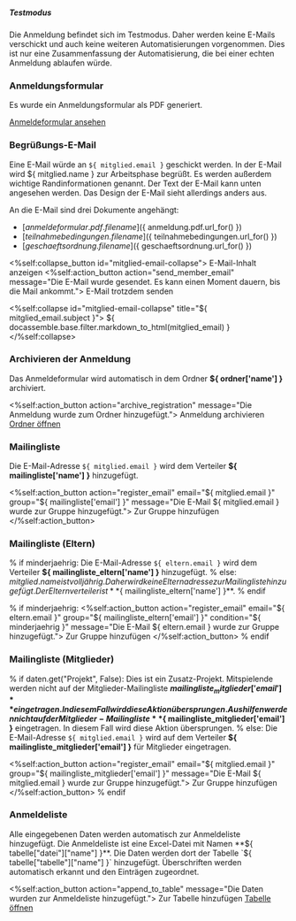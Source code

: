 <div class="alert alert-info" role="alert">
  <h5 class="alert-heading">Testmodus</h5>

  Die Anmeldung befindet sich im Testmodus. Daher werden keine E-Mails
  verschickt und auch keine weiteren Automatisierungen vorgenommen. Dies ist nur
  eine Zusammenfassung der Automatisierung, die bei einer echten Anmeldung
  ablaufen würde.
</div>

### Anmeldungsformular

Es wurde ein Anmeldungsformular als PDF generiert.

<a href="${ anmeldung.pdf.url_for() }"
   target="_blank"
   class="btn btn-primary btn-sm">
    Anmeldeformular ansehen
</a>

### Begrüßungs-E-Mail
Eine E-Mail würde an `${ mitglied.email }` geschickt werden. In der E-Mail wird
${ mitglied.name } zur Arbeitsphase begrüßt. Es werden außerdem wichtige
Randinformationen genannt. Der Text der E-Mail kann unten angesehen werden. Das
Design der E-Mail sieht allerdings anders aus.

An die E-Mail sind drei Dokumente angehängt:

- [${ anmeldeformular.pdf.filename }](${ anmeldung.pdf.url_for() })
- [${ teilnahmebedingungen.filename }](${ teilnahmebedingungen.url_for() })
- [${ geschaeftsordnung.filename }](${ geschaeftsordnung.url_for() })

<p>
  <%self:collapse_button id="mitglied-email-collapse">
    E-Mail-Inhalt anzeigen
  </%self:collapse_button>
  <%self:action_button action="send_member_email"
                       message="Die E-Mail wurde gesendet. Es kann einen Moment dauern, bis die Mail ankommt.">
    E-Mail trotzdem senden
  </%self:action_button>
</p>

<%self:collapse id="mitglied-email-collapse" title="${ mitglied_email.subject }">
  ${ docassemble.base.filter.markdown_to_html(mitglied_email) }
</%self:collapse>

### Archivieren der Anmeldung
Das Anmeldeformular wird automatisch in dem Ordner **${ ordner['name'] }**
archiviert.

<p>
  <%self:action_button action="archive_registration"
                       message="Die Anmeldung wurde zum Ordner hinzugefügt.">
    Anmeldung archivieren
  </%self:action_button>
  <a class="btn btn-secondary btn-sm"
     target="_blank"
     href="${ ordner['webUrl'] }">Ordner öffnen</a>
</p>

### Mailingliste
Die E-Mail-Adresse `${ mitglied.email }` wird dem Verteiler
**${ mailingliste['name'] }** hinzugefügt.

<%self:action_button action="register_email"
                     email="${ mitglied.email }"
                     group="${ mailingliste['email'] }"
                     message="Die E-Mail ${ mitglied.email } wurde zur Gruppe hinzugefügt.">
  Zur Gruppe hinzufügen
</%self:action_button>

### Mailingliste (Eltern)
% if minderjaehrig:
Die E-Mail-Adresse `${ eltern.email }` wird dem Verteiler
**${ mailingliste_eltern['name'] }** hinzugefügt.
% else:
${ mitglied.name } ist volljährig. Daher wird keine Elternadresse zur
Mailingliste hinzugefügt. Der Elternverteiler ist
**${ mailingliste_eltern['name'] }**.
% endif

% if minderjaehrig:
<%self:action_button action="register_email"
                     email="${ eltern.email }"
                     group="${ mailingliste_eltern['email'] }"
                     condition="${ minderjaehrig }"
                     message="Die E-Mail ${ eltern.email } wurde zur Gruppe hinzugefügt.">
  Zur Gruppe hinzufügen
</%self:action_button>
% endif

### Mailingliste (Mitglieder)
% if daten.get("Projekt", False):
Dies ist ein Zusatz-Projekt. Mitspielende werden nicht auf der
Mitglieder-Mailingliste **${ mailingliste_mitglieder['email'] }** eingetragen.
In diesem Fall wird diese Aktion übersprungen.
% elif status == "gast":
Aushilfen werden nicht auf der Mitglieder-Mailingliste
**${ mailingliste_mitglieder['email'] }** eingetragen. In diesem Fall wird
diese Aktion übersprungen.
% else:
Die E-Mail-Adresse `${ mitglied.email }` wird auf dem Verteiler
**${ mailingliste_mitglieder['email'] }** für Mitglieder eingetragen.

<%self:action_button action="register_email"
                     email="${ mitglied.email }"
                     group="${ mailingliste_mitglieder['email'] }"
                     message="Die E-Mail ${ mitglied.email } wurde zur Gruppe hinzugefügt.">
  Zur Gruppe hinzufügen
</%self:action_button>
% endif

### Anmeldeliste
Alle eingegebenen Daten werden automatisch zur Anmeldeliste hinzugefügt. Die
Anmeldeliste ist eine Excel-Datei mit Namen
**${ tabelle["datei"]["name"] }**. Die Daten werden dort der Tabelle
`${ tabelle["tabelle"]["name"] }` hinzugefügt. Überschriften werden
automatisch erkannt und den Einträgen zugeordnet.

<p>
  <%self:action_button action="append_to_table"
                       message="Die Daten wurden zur Anmeldeliste hinzugefügt.">
    Zur Tabelle hinzufügen
  </%self:action_button>
  <a class="btn btn-secondary btn-sm"
     target="_blank"
     href="${ tabelle['datei']['webUrl'] }">Tabelle öffnen</a>
</p>

